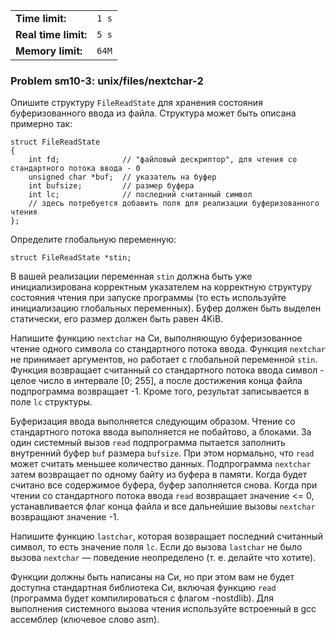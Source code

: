 |                      |       |
|----------------------|-------|
| **Time limit:**      | `1 s` |
| **Real time limit:** | `5 s` |
| **Memory limit:**    | `64M` |


### Problem sm10-3: unix/files/nextchar-2

Опишите структуру `FileReadState` для хранения состояния
буферизованного ввода из файла. Структура может быть описана
примерно так:

    
    
    struct FileReadState
    {
        int fd;              // "файловый дескриптор", для чтения со стандартного потока ввода - 0
        unsigned char *buf;  // указатель на буфер
        int bufsize;         // размер буфера
        int lc;              // последний считанный символ
        // здесь потребуется добавить поля для реализации буферизованного чтения
    };

Определите глобальную переменную:

    
    
    struct FileReadState *stin;

В вашей реализации переменная `stin` должна быть уже
инициализирована корректным указателем на корректную структуру
состояния чтения при запуске программы (то есть используйте
инициализацию глобальных переменных). Буфер должен быть выделен
статически, его размер должен быть равен 4KiB.

Напишите функцию `nextchar` на Си, выполняющую буферизованное
чтение одного символа со стандартного потока ввода. Функция
`nextchar` не принимает аргументов, но работает с глобальной
переменной `stin`. Функция возвращает считанный со стандартного
потока ввода символ - целое число в интервале [0; 255], а после
достижения конца файла подпрограмма возвращает -1. Кроме того,
результат записывается в поле `lc` структуры.

Буферизация ввода выполняется следующим образом. Чтение со
стандартного потока ввода выполняется не побайтово, а блоками. За
один системный вызов `read` подпрограмма пытается заполнить
внутренний буфер `buf` размера `bufsize`. При этом нормально, что
`read` может считать меньшее количество данных. Подпрограмма
`nextchar` затем возвращает по одному байту из буфера в памяти.
Когда будет считано все содержимое буфера, буфер заполняется
снова. Когда при чтении со стандартного потока ввода `read`
возвращает значение <= 0, устанавливается флаг конца файла и все
дальнейшие вызовы `nextchar` возвращают значение -1.

Напишите функцию `lastchar`, которая возвращает последний
считанный символ, то есть значение поля `lc`. Если до вызова
`lastchar` не было вызова `nextchar` — поведение неопределено (т.
е. делайте что хотите).

Функции должны быть написаны на Си, но при этом вам не будет
доступна стандартная библиотека Си, включая функцию `read`
(программа будет компилироваться с флагом -nostdlib). Для
выполнения системного вызова чтения используйте встроенный в gcc
ассемблер (ключевое слово asm).

